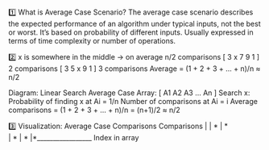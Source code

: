 1️⃣ What is Average Case Scenario?
The average case scenario describes the expected performance of an algorithm under typical inputs, not the best or worst.
It’s based on probability of different inputs.
Usually expressed in terms of time complexity or number of operations.


2️⃣ x is somewhere in the middle → on average n/2 comparisons
[ 3  x  7  9  1 ]   2 comparisons
[ 3  5  x  9  1 ]   3 comparisons
Average = (1 + 2 + 3 + ... + n)/n ≈ n/2


Diagram: Linear Search Average Case
Array: [ A1  A2  A3  ...  An ]
Search x:
Probability of finding x at Ai = 1/n
Number of comparisons at Ai = i
Average comparisons = (1 + 2 + 3 + ... + n)/n = (n+1)/2 ≈ n/2


3️⃣ Visualization: Average Case Comparisons
Comparisons
|
|        *
|      *  
|    *
|  *
|*_________________ Index in array
